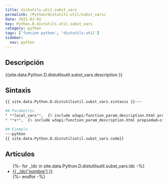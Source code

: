 ```yaml
---
title: distutils.util.subst_vars
permalink: /Python/distutils-util/subst_vars/
date: 2021-01-01
key: Python.D.distutils.util.subst_vars
category: python
tags: ['funcion python', 'distutils-util']
sidebar: 
  nav: python
---
```


## Descripción
{{site.data.Python.D.distutilsutil.subst_vars.description }}

## Sintaxis
~~~python
{{ site.data.Python.D.distutilsutil.subst_vars.sintaxis }}~~~

## Parámetros
* **local_vars**,  {% include w3api/function_param_description.html propiedad=site.data.Python.D.distutils.util.subst_vars valor="local_vars" %}
* **s**,  {% include w3api/function_param_description.html propiedad=site.data.Python.D.distutils.util.subst_vars valor="s" %}

## Ejemplo
~~~python
{{ site.data.Python.D.distutilsutil.subst_vars.code}}
~~~

## Artículos
<ul>
{%- for _ldc in site.data.Python.D.distutilsutil.subst_vars.ldc -%}
   <li>
       <a href="{{_ldc['url'] }}">{{ _ldc['nombre'] }}</a>
   </li>
{%- endfor -%}
</ul>
